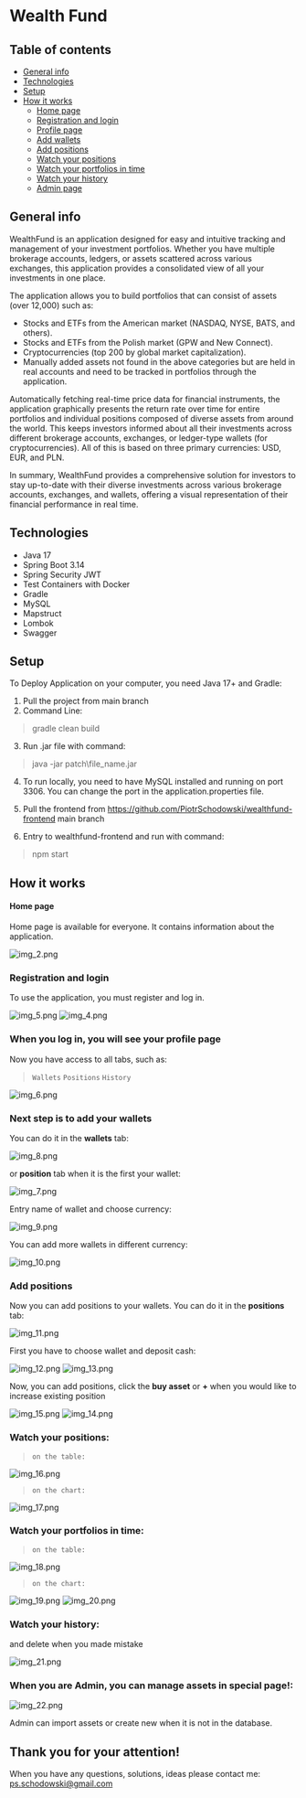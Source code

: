 # Wealth Fund
## Table of contents
* [General info](#general-info)
* [Technologies](#technologies)
* [Setup](#setup)
* [How it works](#how-it-works)
  * [Home page](#home-page)
  * [Registration and login](#registration-and-login)
  * [Profile page](#when-you-log-in-you-will-see-your-profile-page)
  * [Add wallets](#next-step-is-to-add-your-wallets)
  * [Add positions](#add-positions)
  * [Watch your positions](#watch-your-positions)
  * [Watch your portfolios in time](#watch-your-portfolios-in-time)
  * [Watch your history](#watch-your-history)
  * [Admin page](#when-you-are-admin-you-can-manage-assets-in-special-page)

## General info
WealthFund is an application designed for easy and intuitive tracking and management of your investment portfolios. 
Whether you have multiple brokerage accounts, ledgers, or assets scattered across various exchanges, this application provides a consolidated view of all your investments in one place.

The application allows you to build portfolios that can consist of assets (over 12,000) such as:

* Stocks and ETFs from the American market (NASDAQ, NYSE, BATS, and others).
* Stocks and ETFs from the Polish market (GPW and New Connect).
* Cryptocurrencies (top 200 by global market capitalization).
* Manually added assets not found in the above categories but are held in real
accounts and need to be tracked in portfolios through the application.

Automatically fetching real-time price data for financial instruments, 
the application graphically presents the return rate over time for entire
portfolios and individual positions composed of diverse assets from around the world. 
This keeps investors informed about all their investments across different brokerage accounts,
exchanges, or ledger-type wallets (for cryptocurrencies).
All of this is based on three primary currencies: USD, EUR, and PLN.

In summary, WealthFund provides a comprehensive solution for investors to stay up-to-date with their diverse
investments across various brokerage accounts, exchanges, and wallets, offering a visual representation of their
financial performance in real time.

## Technologies
* Java 17
* Spring Boot 3.14
* Spring Security JWT
* Test Containers with Docker
* Gradle
* MySQL
* Mapstruct
* Lombok
* Swagger

## Setup
To Deploy Application on your computer, you need Java 17+ and Gradle:

1. Pull the project from main branch 
3. Command Line:
>gradle clean build

3. Run .jar file with command:
>java -jar patch\file_name.jar
 
4. To run locally, you need to have MySQL installed and running on port 3306. 
   You can change the port in the application.properties file.

5. Pull the frontend from https://github.com/PiotrSchodowski/wealthfund-frontend main branch

6. Entry to wealthfund-frontend and run with command:
>npm start

## How it works
#### Home page
Home page is available for everyone. It contains information about the application.

![img_2.png](img_2.png)
### Registration and login
To use the application, you must register and log in.

![img_5.png](img_5.png)
![img_4.png](img_4.png)
### When you log in, you will see your profile page
Now you have access to all tabs, such as:
> `Wallets`
> `Positions`
> `History`

![img_6.png](img_6.png)
### Next step is to add your wallets 
You can do it in the **wallets** tab:

![img_8.png](img_8.png)

or **position** tab when it is the first your wallet:

![img_7.png](img_7.png)

Entry name of wallet and choose currency: 

![img_9.png](img_9.png)

You can add more wallets in different currency:

![img_10.png](img_10.png)

### Add positions
Now you can add positions to your wallets.
You can do it in the **positions** tab:

![img_11.png](img_11.png)

First you have to choose wallet and deposit cash:

![img_12.png](img_12.png)
![img_13.png](img_13.png)

Now, you can add positions, click the **buy asset** or **+** when you would like to increase existing position

![img_15.png](img_15.png)
![img_14.png](img_14.png)

### Watch your positions:

>`on the table:`

![img_16.png](img_16.png)

>`on the chart:`

![img_17.png](img_17.png)

### Watch your portfolios in time:

>`on the table:`

![img_18.png](img_18.png)

>`on the chart:`

![img_19.png](img_19.png)
![img_20.png](img_20.png)

### Watch your history:

and delete when you made mistake

![img_21.png](img_21.png)

### When you are Admin, you can manage assets in special page!:

![img_22.png](img_22.png)

Admin can import assets or create new when it is not in the database.

## Thank you for your attention!
 When you have any questions, solutions, ideas please contact me: ps.schodowski@gmail.com